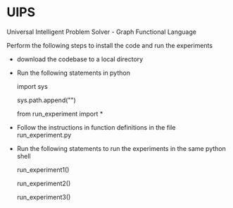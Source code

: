 # UIPS
Universal Intelligent Problem Solver - Graph Functional Language

Perform the following steps to install the code and run the experiments

- download the codebase to a local directory 
- Run the following statements in python

	import sys
	
	sys.path.append("<local installation directory>")
	
	from run_experiment import *

- Follow the instructions in function definitions in the file run_experiment.py 
- Run the following statements to run the experiments in the same python shell
	
	run_experiment1()
	
	run_experiment2()
	
	run_experiment3()
